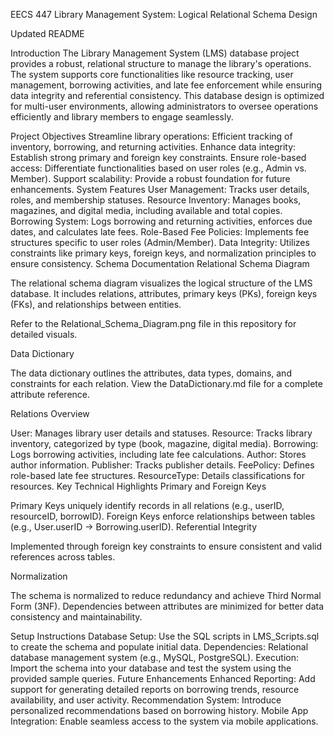 EECS 447 Library Management System: Logical Relational Schema Design

Updated README

Introduction
The Library Management System (LMS) database project provides a robust, relational structure to manage the library's operations. The system supports core functionalities like resource tracking, user management, borrowing activities, and late fee enforcement while ensuring data integrity and referential consistency. This database design is optimized for multi-user environments, allowing administrators to oversee operations efficiently and library members to engage seamlessly.

Project Objectives
Streamline library operations: Efficient tracking of inventory, borrowing, and returning activities.
Enhance data integrity: Establish strong primary and foreign key constraints.
Ensure role-based access: Differentiate functionalities based on user roles (e.g., Admin vs. Member).
Support scalability: Provide a robust foundation for future enhancements.
System Features
User Management: Tracks user details, roles, and membership statuses.
Resource Inventory: Manages books, magazines, and digital media, including available and total copies.
Borrowing System: Logs borrowing and returning activities, enforces due dates, and calculates late fees.
Role-Based Fee Policies: Implements fee structures specific to user roles (Admin/Member).
Data Integrity: Utilizes constraints like primary keys, foreign keys, and normalization principles to ensure consistency.
Schema Documentation
Relational Schema Diagram

The relational schema diagram visualizes the logical structure of the LMS database. It includes relations, attributes, primary keys (PKs), foreign keys (FKs), and relationships between entities.

Refer to the Relational_Schema_Diagram.png file in this repository for detailed visuals.

Data Dictionary

The data dictionary outlines the attributes, data types, domains, and constraints for each relation. View the DataDictionary.md file for a complete attribute reference.

Relations Overview

User: Manages library user details and statuses.
Resource: Tracks library inventory, categorized by type (book, magazine, digital media).
Borrowing: Logs borrowing activities, including late fee calculations.
Author: Stores author information.
Publisher: Tracks publisher details.
FeePolicy: Defines role-based late fee structures.
ResourceType: Details classifications for resources.
Key Technical Highlights
Primary and Foreign Keys

Primary Keys uniquely identify records in all relations (e.g., userID, resourceID, borrowID).
Foreign Keys enforce relationships between tables (e.g., User.userID → Borrowing.userID).
Referential Integrity

Implemented through foreign key constraints to ensure consistent and valid references across tables.

Normalization

The schema is normalized to reduce redundancy and achieve Third Normal Form (3NF). Dependencies between attributes are minimized for better data consistency and maintainability.

Setup Instructions
Database Setup:
Use the SQL scripts in LMS_Scripts.sql to create the schema and populate initial data.
Dependencies:
Relational database management system (e.g., MySQL, PostgreSQL).
Execution:
Import the schema into your database and test the system using the provided sample queries.
Future Enhancements
Enhanced Reporting: Add support for generating detailed reports on borrowing trends, resource availability, and user activity.
Recommendation System: Introduce personalized recommendations based on borrowing history.
Mobile App Integration: Enable seamless access to the system via mobile applications.

